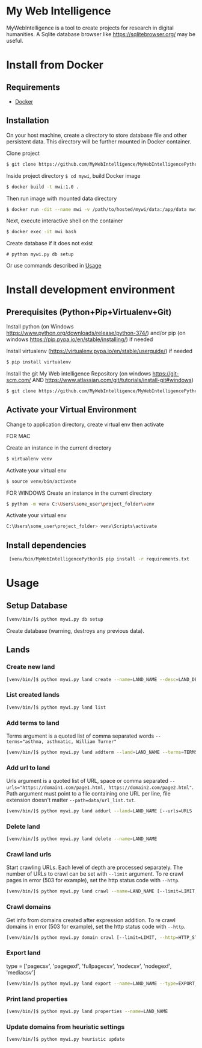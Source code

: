 # My Web Intelligence

MyWebIntelligence is a tool to create projects for research in digital humanities.
A Sqlite database browser like https://sqlitebrowser.org/ may be useful.

# Install from Docker

## Requirements

* [Docker](https://www.docker.com/products/docker-desktop)

## Installation

On your host machine, create a directory to store database file and other persistent data.
This directory will be further mounted in Docker container.

Clone project
 
```bash
$ git clone https://github.com/MyWebIntelligence/MyWebIntelligencePython.git
```

Inside project directory `$ cd mywi`, build Docker image

```bash
$ docker build -t mwi:1.0 .
```

Then run image with mounted data directory

```bash
$ docker run -dit --name mwi -v /path/to/hosted/mywi/data:/app/data mwi:1.0
```

Next, execute interactive shell on the container

```bash
$ docker exec -it mwi bash
``` 

Create database if it does not exist

```
# python mywi.py db setup
```

Or use commands described in [Usage](#usage)

# Install development environment

## Prerequisites (Python+Pip+Virtualenv+Git)

Install python (on Windows https://www.python.org/downloads/release/python-374/) and/or pip (on windows https://pip.pypa.io/en/stable/installing/) if needed

Install virtualenv (https://virtualenv.pypa.io/en/stable/userguide/) if needed

```bash
$ pip install virtualenv
```

Install the git My Web intelligence Repository (on windows https://git-scm.com/ AND https://www.atlassian.com/git/tutorials/install-git#windows)

```bash
$ git clone https://github.com/MyWebIntelligence/MyWebIntelligencePython.git
```


## Activate your Virtual Environment

Change to application directory, create virtual env then activate

FOR MAC

Create an instance in the current directory
```bash
$ virtualenv venv
```
Activate your virtual env
```bash
$ source venv/bin/activate
```

FOR WINDOWS
Create an instance in the current directory
```bash
$ python -m venv C:\Users\some_user\project_folder\venv
```

Activate your virtual env
```bash
C:\Users\some_user\project_folder> venv\Scripts\activate
```

## Install dependencies

```bash
 [venv/bin/MyWebIntelligencePython]$ pip install -r requirements.txt
```

# Usage

## Setup Database

```bash
[venv/bin/]$ python mywi.py db setup
```
Create database (warning, destroys any previous data). 

## Lands

### Create new land

```bash
[venv/bin/]$ python mywi.py land create --name=LAND_NAME --desc=LAND_DESCRIPTION
```

### List created lands

```bash
[venv/bin/]$ python mywi.py land list
```

### Add terms to land

Terms argument is a quoted list of comma separated words `--terms="asthma, asthmatic, William Turner"`

```bash
[venv/bin/]$ python mywi.py land addterm --land=LAND_NAME --terms=TERMS
```

### Add url to land

Urls argument is a quoted list of URL, space or comma separated `--urls="https://domain1.com/page1.html, https://domain2.com/page2.html"`.
Path argument must point to a file containing one URL per line, file extension doesn't matter `--path=data/url_list.txt`.

```bash
[venv/bin/]$ python mywi.py land addurl --land=LAND_NAME [--urls=URLS | --path=PATH]
```

### Delete land

```bash
[venv/bin/]$ python mywi.py land delete --name=LAND_NAME
```

### Crawl land urls

Start crawling URLs. Each level of depth are processed separately. The number of URLs to crawl can be set with `--limit` argument.
To re crawl pages in error (503 for example), set the http status code with `--http`.

```bash
[venv/bin/]$ python mywi.py land crawl --name=LAND_NAME [--limit=LIMIT, --http=HTTP_STATUS]
```

### Crawl domains

Get info from domains created after expression addition.
To re crawl domains in error (503 for example), set the http status code with `--http`.

```bash
[venv/bin/]$ python mywi.py domain crawl [--limit=LIMIT, --http=HTTP_STATUS]
```

### Export land

type = ['pagecsv', 'pagegexf', 'fullpagecsv', 'nodecsv', 'nodegexf', 'mediacsv']

```bash
[venv/bin/]$ python mywi.py land export --name=LAND_NAME --type=EXPORT_TYPE --minrel=MINIMUM_RELEVANCE
```

### Print land properties

```bash
[venv/bin/]$ python mywi.py land properties --name=LAND_NAME
```

### Update domains from heuristic settings

```bash
[venv/bin/]$ python mywi.py heuristic update
```
